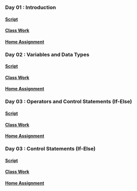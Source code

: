 ### Day 01 : Introduction
#### [Script](notes/day01.html)
#### [Class Work](class_work/day01.html)
#### [Home Assignment](home_assignment/day01.html)

### Day 02 : Variables and Data Types
#### [Script](notes/day02.html)
#### [Class Work](class_work/day02.html)
#### [Home Assignment](home_assignment/day02.html)

### Day 03 : Operators and Control Statements (If-Else)
#### [Script](notes/day03.html)
#### [Class Work](class_work/day03.html)
#### [Home Assignment](home_assignment/day03.html)

### Day 03 : Control Statements (If-Else)
#### [Script](notes/day04.html)
#### [Class Work](class_work/day04.html)
#### [Home Assignment](home_assignment/day04.html)